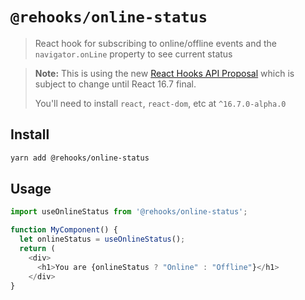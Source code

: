 # `@rehooks/online-status`

> React hook for subscribing to online/offline events and the `navigator.onLine` property to see current status

> **Note:** This is using the new [React Hooks API Proposal](https://reactjs.org/docs/hooks-intro.html)
> which is subject to change until React 16.7 final.
>
> You'll need to install `react`, `react-dom`, etc at `^16.7.0-alpha.0`

## Install

```sh
yarn add @rehooks/online-status
```

## Usage

```js
import useOnlineStatus from '@rehooks/online-status';

function MyComponent() {
  let onlineStatus = useOnlineStatus();
  return (
    <div>
      <h1>You are {onlineStatus ? "Online" : "Offline"}</h1>
    </div>
}
```
